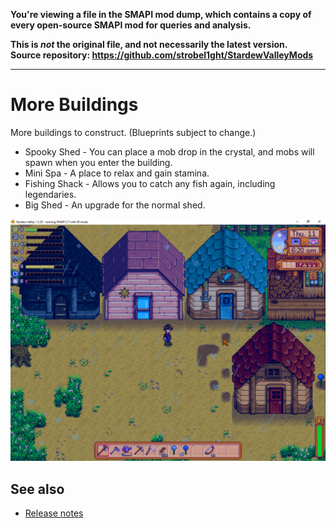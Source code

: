 **You're viewing a file in the SMAPI mod dump, which contains a copy of every open-source SMAPI mod
for queries and analysis.**

**This is _not_ the original file, and not necessarily the latest version.**  
**Source repository: https://github.com/strobel1ght/StardewValleyMods**

----

# More Buildings
More buildings to construct. (Blueprints subject to change.)

* Spooky Shed - You can place a mob drop in the crystal, and mobs will spawn when you enter the
  building.
* Mini Spa - A place to relax and gain stamina.
* Fishing Shack - Allows you to catch any fish again, including legendaries.
* Big Shed - An upgrade for the normal shed.

![](screenshot.png)

## See also
* [Release notes](release-notes.md)
